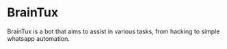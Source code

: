 # BrainTux

BrainTux is a bot that aims to assist in various tasks, from hacking to simple whatsapp automation.
